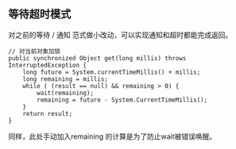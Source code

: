 ## 等待超时模式

对之前的等待 / 通知 范式做小改动，可以实现通知和超时都能完成返回。

```
// 对当前对象加锁
public synchronized Object get(long millis) throws InterruptedException {
    long future = System.currentTimeMillis() + millis;
    long remaining = millis;
    while ( (result == null) && remaining > 0) {
        wait(remaining);
        remaining = future - System.CurrentTimeMillis();
    }
    return result;
}
```

同样，此处手动加入remaining 的计算是为了防止wait被错误唤醒。